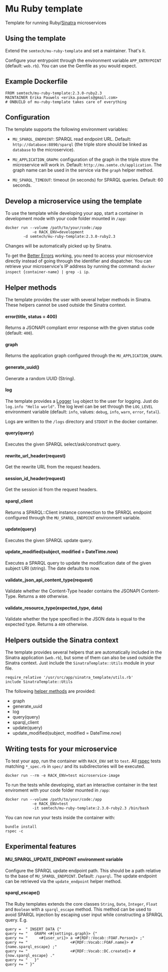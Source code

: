 # Mu Ruby template
Template for running Ruby/[Sinatra](http://www.sinatrarb.com/) microservices

## Using the template
Extend the `semtech/mu-ruby-template` and set a maintainer. That's it.

Configure your entrypoint through the environment variable `APP_ENTRYPOINT` (default: `web.rb`). You can use the Gemfile as you would expect.

## Example Dockerfile

    FROM semtech/mu-ruby-template:2.3.0-ruby2.3
    MAINTAINER Erika Pauwels <erika.pauwels@gmail.com>
    # ONBUILD of mu-ruby-template takes care of everything

## Configuration

The template supports the following environment variables:

- `MU_SPARQL_ENDPOINT`: SPARQL read endpoint URL. Default: `http://database:8890/sparql` (the triple store should be linked as `database` to the microservice).

- `MU_APPLICATION_GRAPH`: configuration of the graph in the triple store the microservice will work in. Default: `http://mu.semte.ch/application`. The graph name can be used in the service via the `graph` helper method.

- `MU_SPARQL_TIMEOUT`: timeout (in seconds) for SPARQL queries. Default: 60 seconds.

## Develop a microservice using the template
To use the template while developing your app, start a container in development mode with your code folder mounted in `/app`:

    docker run --volume /path/to/your/code:/app
                -e RACK_ENV=development
	        -d semtech/mu-ruby-template:2.3.0-ruby2.3

Changes will be automatically picked up by Sinatra.

To get the [Better Errors](https://github.com/charliesome/better_errors) working, you need to access your microservice directly instead of going through the identifier and dispatcher. You can retrieve your microservice's IP address by running the command: `docker inspect {container-name} | grep -i ip`.

## Helper methods
The template provides the user with several helper methods in Sinatra. These helpers cannot be used outside the Sinatra context.

#### error(title, status = 400)
Returns a JSONAPI compliant error response with the given status code (default: `400`).

#### graph
Returns the application graph configured through the `MU_APPLICATION_GRAPH`.

#### generate_uuid()
Generate a random UUID (String).

#### log
The template provides a [Logger](https://ruby-doc.org/stdlib-2.3.0/libdoc/logger/rdoc/Logger.html) `log` object to the user for logging. Just do `log.info "Hello world"`. The log level can be set through the `LOG_LEVEL` environment variable (default: `info`, values: `debug`, `info`, `warn`, `error`, `fatal`).

Logs are written to the `/logs` directory and `STDOUT` in the docker container.

#### query(query)
Executes the given SPARQL select/ask/construct query.

#### rewrite_url_header(request)
Get the rewrite URL from the request headers.

#### session_id_header(request)
Get the session id from the request headers.

#### sparql_client
Returns a SPARQL::Client instance connection to the SPARQL endpoint configured through the `MU_SPARQL_ENDPOINT` environment variable.

#### update(query)
Executes the given SPARQL update query.

#### update_modified(subject, modified = DateTime.now)
Executes a SPARQL query to update the modification date of the given subject URI (string). The date defaults to now.

#### validate_json_api_content_type(request)
Validate whether the Content-Type header contains the JSONAPI Content-Type. Returns a `400` otherwise.

#### validate_resource_type(expected_type, data)
Validate whether the type specified in the JSON data is equal to the expected type. Returns a `409` otherwise.


## Helpers outside the Sinatra context
The template provides several helpers that are automatically included in the Sinatra application (`web.rb`), but some of them can also be used outside the Sinatra context. Just include the `SinatraTemplate::Utils` module in your file. 

```
require_relative '/usr/src/app/sinatra_template/utils.rb'
include SinatraTemplate::Utils
```

The following [helper methods](https://github.com/mu-semtech/mu-ruby-template#helper-methods) are provided:
* graph
* generate_uuid
* log
* query(query)
* sparql_client
* update(query)
* update_modified(subject, modified = DateTime.now)


## Writing tests for your microservice
To test your app, run the container with `RACK_ENV` set to `test`. All [rspec](http://rspec.info/) tests matching `*_spec.rb` in `spec/` and its subdirectories will be executed.

    docker run --rm -e RACK_ENV=test microservice-image

To run the tests while developing, start an interactive container in the test enviroment  with your code folder mounted in `/app`:

    docker run --volume /path/to/your/code:/app
                -e RACK_ENV=test
                -it semtech/mu-ruby-template:2.3.0-ruby2.3 /bin/bash

You can now run your tests inside the container with:

    bundle install
    rspec -c

## Experimental features
#### MU_SPARQL_UPDATE_ENDPOINT environment variable
Configure the SPARQL update endpoint path. This should be a path relative to the base of `MU_SPARQL_ENDPOINT`. Default: `/sparql`. The update endpoint can be retrieved via the `update_endpoint` helper method.

#### sparql_escape()
The Ruby templates extends the core classes `String`, `Date`, `Integer`, `Float` and `Boolean` with a `sparql_escape` method. This method can be used to avoid SPARQL injection by escaping user input while constructing a SPARQL query. E.g.

```
query =  " INSERT DATA {"
query += "   GRAPH <#{settings.graph}> {"
query += "     <#{user_uri}> a <#{RDF::Vocab::FOAF.Person}> ;"
query += "                   <#{RDF::Vocab::FOAF.name}> #{name.sparql_escape} ;"
query += "                   <#{RDF::Vocab::DC.created}> #{now.sparql_escape} ."
query += "   }"
query += " }"      
```
